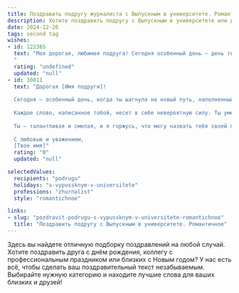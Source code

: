 ```yaml
---
title: Поздравить подругу журналиста с Выпускным в университете. Романтичное
description: Хотите поздравить подругу с Выпускным в университете или другим праздником? Наш ИИ создаст незабываемое поздравление, а вы обязательно выделитесь среди других.  
date: 2024-12-26
tags: second tag
wishes:
- id: 122365
  text: "Моя дорогая, любимая подруга! Сегодня особенный день – день твоего триумфа, день, когда ты, сияющая, как утренняя звезда, получаешь диплом журналиста!  Сердце переполняется гордостью и нежностью, наблюдая за твоим взлетом. Пусть твой путь в журналистике будет полон ярких событий, интересных сюжетов и громких побед!  Пусть каждое твое слово  будет услышано, каждая статья – прочитана, а каждое расследование – вознаграждено.  Я бесконечно верю в тебя, в твой талант и твою неповторимую силу. С выпускным, любимая!  Пусть эта страница жизни станет началом самой прекрасной и увлекательной истории!
  "
  rating: "undefined"
  updated: "null"
- id: 30811
  text: "Дорогая [Имя подруги]!
  
  Сегодня – особенный день, когда ты шагнула на новый путь, наполненный мечтами и амбициями. Ты завершила свой университетский путь и теперь стала дипломированным журналистом! Поздравляю тебя с этим замечательным достижением!
  
  Каждое слово, написанное тобой, несет в себе невероятную силу. Ты умела видеть мир через объектив своей уникальной души, и я уверена, что впереди тебя ждут яркие успехи. Пусть твое перо станет вашим магическим инструментом, с помощью которого ты сможешь изменять судьбы, вдохновлять людей и рассказывать о том, что действительно важно.
  
  Ты – талантливая и смелая, и я горжусь, что могу назвать тебя своей подругой. В этот выпускной день желаю тебе крепкой уверенности в себе, неожиданных творческих озарений и, конечно, любви, которая украсит твой путь. Пусть каждый день приносит новые возможности, а каждое слово обретает смысл.
  
  С любовью и уважением,
  [Твое имя]"
  rating: "0"
  updated: "null"

selectedValues:
  recipients: "podrugu"
  holidays: "s-vypussknym-v-universitete"
  professions: "zhurnalist"
  style: "romantichnoe"

links:
- slug: "pozdravit-podrugu-s-vypussknym-v-universitete-romantichnoe"
  title: "Поздравить подругу с Выпускным в университете. Романтичное"
---
```


Здесь вы найдете отличную подборку поздравлений на любой случай. 
Хотите поздравить друга с днём рождения, коллегу с профессиональным праздником или близких с Новым годом? У нас есть всё, чтобы сделать ваш поздравительный текст незабываемым. Выбирайте нужную категорию и находите лучшие слова для ваших близких и друзей!
